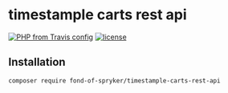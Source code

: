 # timestample carts rest api

[![PHP from Travis config](https://img.shields.io/travis/php-v/symfony/symfony.svg)](https://php.net/)
[![license](https://img.shields.io/github/license/mashape/apistatus.svg)](https://packagist.org/packages/fond-of-spryker/catalog-search-rest-api)

## Installation

```
composer require fond-of-spryker/timestample-carts-rest-api
```
